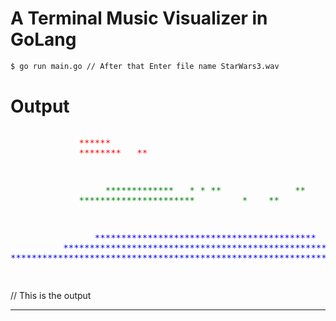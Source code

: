 # A Terminal Music Visualizer in GoLang


```bash
$ go run main.go // After that Enter file name StarWars3.wav
```
# Output
<pre>
<p style="color:red">             ******
             ********   **</p>
<p style="color:green">                  *************   * * **              **
             **********************         *    **</p>
<p style="color:blue">                ******************************************    * *  * **
          *********************************************************
*******************************************************************</p>
</pre>
// This is the output
___